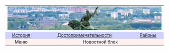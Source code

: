 <html>
<head>
<link href="style.css" rel="stylesheet" type="text/css">
</head>
<body> <table width="100%" height="100%">

<tr height="20%">
<td colspan=3><img src="салават.jpg" width="100%"></td>
</tr>

<tr bgcolor="#D0D2FF" height="5%">
<td width="20%"><center><a href="history.html">История</a></center></td>
<td><center><a href="dost.html">Достопримечательности</a></center></td>
<td width="20%"><center><a href="rayons.html">Районы</a></center></td>
</tr>
<tr bgcolor="#FFF0F0">
<td><center>Меню</center></td>
<td colspan=2><center>Новостной блок</center></td>
</tr>
</table>
</body>
</html>
